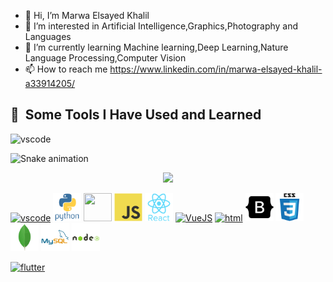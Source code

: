 - 👋 Hi, I’m Marwa Elsayed Khalil
- 👀 I’m interested in Artificial Intelligence,Graphics,Photography and Languages 
- 🌱 I’m currently learning Machine learning,Deep Learning,Nature Language Processing,Computer Vision 
- 📫 How to reach me https://www.linkedin.com/in/marwa-elsayed-khalil-a33914205/

<!---
M3rwa/M3rwa is a ✨ special ✨ repository because its `README.md` (this file) appears on your GitHub profile.
You can click the Preview link to take a look at your changes.
--->
<h2> 🚀 &nbsp;Some Tools I Have Used and Learned</h2>
<p align="left">
<img src="https://cdn.jsdelivr.net/gh/devicons/devicon/icons/vscode/vscode-original.svg" alt="vscode" width="45" height="45"/>
</p>

![Snake animation](https://github.com/thepiyushmalhotra/thepiyushmalhotra/blob/output/github-contribution-grid-snake.svg)
<p align="center">
  <img src="https://capsule-render.vercel.app/api?text=Hey Everyone!🕹️&animation=fadeIn&type=waving&color=gradient&height=100"/>
</p>
<p align="left" dir="auto">
<a target="_blank" rel="noopener noreferrer nofollow" href="https://camo.githubusercontent.com/5fa137d222dde7b69acd22c6572a065ce3656e6ffa1f5e88c1b5c7a935af3cc6/68747470733a2f2f63646e2e6a7364656c6976722e6e65742f67682f64657669636f6e732f64657669636f6e2f69636f6e732f7673636f64652f7673636f64652d6f726967696e616c2e737667"><img src="https://camo.githubusercontent.com/5fa137d222dde7b69acd22c6572a065ce3656e6ffa1f5e88c1b5c7a935af3cc6/68747470733a2f2f63646e2e6a7364656c6976722e6e65742f67682f64657669636f6e732f64657669636f6e2f69636f6e732f7673636f64652f7673636f64652d6f726967696e616c2e737667" alt="vscode" width="45" height="45" data-canonical-src="https://cdn.jsdelivr.net/gh/devicons/devicon/icons/vscode/vscode-original.svg" style="max-width: 100%;"></a>
<a target="_blank" rel="noopener noreferrer nofollow" href="https://raw.githubusercontent.com/devicons/devicon/master/icons/python/python-original-wordmark.svg"><img src="https://raw.githubusercontent.com/devicons/devicon/master/icons/python/python-original-wordmark.svg" alt="python" width="45" height="45" style="max-width: 100%;"></a>
<a target="_blank" rel="noopener noreferrer nofollow" href="https://camo.githubusercontent.com/91be18bebd8afe5f89a4fb59eeb04ab47b5729a29c868185ee5221407a741c87/68747470733a2f2f63646e2e6a7364656c6976722e6e65742f67682f64657669636f6e732f64657669636f6e2f69636f6e732f63706c7573706c75732f63706c7573706c75732d6f726967696e616c2e737667"><img src="https://camo.githubusercontent.com/91be18bebd8afe5f89a4fb59eeb04ab47b5729a29c868185ee5221407a741c87/68747470733a2f2f63646e2e6a7364656c6976722e6e65742f67682f64657669636f6e732f64657669636f6e2f69636f6e732f63706c7573706c75732f63706c7573706c75732d6f726967696e616c2e737667" width="45" height="45" data-canonical-src="https://cdn.jsdelivr.net/gh/devicons/devicon/icons/cplusplus/cplusplus-original.svg" style="max-width: 100%;"></a>
<a target="_blank" rel="noopener noreferrer nofollow" href="https://raw.githubusercontent.com/devicons/devicon/master/icons/javascript/javascript-original.svg"><img src="https://raw.githubusercontent.com/devicons/devicon/master/icons/javascript/javascript-original.svg" alt="javascript" width="45" height="45" style="max-width: 100%;"></a>
<a target="_blank" rel="noopener noreferrer nofollow" href="https://raw.githubusercontent.com/devicons/devicon/master/icons/react/react-original-wordmark.svg"><img src="https://raw.githubusercontent.com/devicons/devicon/master/icons/react/react-original-wordmark.svg" alt="react" width="45" height="45" style="max-width: 100%;"></a>
<a target="_blank" rel="noopener noreferrer nofollow" href="https://camo.githubusercontent.com/bd55955f84d6ea390afc5ea84aadbbe6b643ef698bdbb2593bc0fb2246395ae3/68747470733a2f2f63646e2e6a7364656c6976722e6e65742f67682f64657669636f6e732f64657669636f6e2f69636f6e732f7675656a732f7675656a732d6f726967696e616c2d776f72646d61726b2e737667"><img src="https://camo.githubusercontent.com/bd55955f84d6ea390afc5ea84aadbbe6b643ef698bdbb2593bc0fb2246395ae3/68747470733a2f2f63646e2e6a7364656c6976722e6e65742f67682f64657669636f6e732f64657669636f6e2f69636f6e732f7675656a732f7675656a732d6f726967696e616c2d776f72646d61726b2e737667" alt="VueJS" width="45" height="45" data-canonical-src="https://cdn.jsdelivr.net/gh/devicons/devicon/icons/vuejs/vuejs-original-wordmark.svg" style="max-width: 100%;"></a>
<a target="_blank" rel="noopener noreferrer nofollow" href="https://camo.githubusercontent.com/da7acacadecf91d6dc02efcd2be086bb6d78ddff19a1b7a0ab2755a6fda8b1e9/68747470733a2f2f63646e2e6a7364656c6976722e6e65742f67682f64657669636f6e732f64657669636f6e2f69636f6e732f68746d6c352f68746d6c352d6f726967696e616c2e737667"><img src="https://camo.githubusercontent.com/da7acacadecf91d6dc02efcd2be086bb6d78ddff19a1b7a0ab2755a6fda8b1e9/68747470733a2f2f63646e2e6a7364656c6976722e6e65742f67682f64657669636f6e732f64657669636f6e2f69636f6e732f68746d6c352f68746d6c352d6f726967696e616c2e737667" alt="html" width="45" height="45" data-canonical-src="https://cdn.jsdelivr.net/gh/devicons/devicon/icons/html5/html5-original.svg" style="max-width: 100%;"></a>
<a target="_blank" rel="noopener noreferrer nofollow" href="https://raw.githubusercontent.com/devicons/devicon/master/icons/bootstrap/bootstrap-plain.svg"><img src="https://raw.githubusercontent.com/devicons/devicon/master/icons/bootstrap/bootstrap-plain.svg" alt="bootstrap" width="45" height="45" style="max-width: 100%;"></a>
<a target="_blank" rel="noopener noreferrer nofollow" href="https://raw.githubusercontent.com/devicons/devicon/master/icons/css3/css3-original-wordmark.svg"><img src="https://raw.githubusercontent.com/devicons/devicon/master/icons/css3/css3-original-wordmark.svg" alt="css3" width="45" height="45" style="max-width: 100%;"></a>
<a target="_blank" rel="noopener noreferrer nofollow" href="https://raw.githubusercontent.com/devicons/devicon/master/icons/mongodb/mongodb-original.svg"><img src="https://raw.githubusercontent.com/devicons/devicon/master/icons/mongodb/mongodb-original.svg" alt="mongodb" width="45" height="45" style="max-width: 100%;"></a>
<a target="_blank" rel="noopener noreferrer nofollow" href="https://raw.githubusercontent.com/devicons/devicon/master/icons/mysql/mysql-original-wordmark.svg"><img src="https://raw.githubusercontent.com/devicons/devicon/master/icons/mysql/mysql-original-wordmark.svg" alt="mysql" width="45" height="45" style="max-width: 100%;"></a>
<a target="_blank" rel="noopener noreferrer nofollow" href="https://raw.githubusercontent.com/devicons/devicon/master/icons/nodejs/nodejs-original-wordmark.svg"><img src="https://raw.githubusercontent.com/devicons/devicon/master/icons/nodejs/nodejs-original-wordmark.svg" alt="nodejs" width="45" height="45" style="max-width: 100%;"></a>

  <a target="_blank" rel="noopener noreferrer nofollow" href="https://camo.githubusercontent.com/43f9c085821a7258745ceed4ecbcc68c3ffd996049c9d0a2a77c74dd1f5dc80b/68747470733a2f2f63646e2e6a7364656c6976722e6e65742f67682f64657669636f6e732f64657669636f6e2f69636f6e732f666c75747465722f666c75747465722d6f726967696e616c2e737667"><img src="https://camo.githubusercontent.com/43f9c085821a7258745ceed4ecbcc68c3ffd996049c9d0a2a77c74dd1f5dc80b/68747470733a2f2f63646e2e6a7364656c6976722e6e65742f67682f64657669636f6e732f64657669636f6e2f69636f6e732f666c75747465722f666c75747465722d6f726967696e616c2e737667" alt="flutter" width="45" height="45" data-canonical-src="https://cdn.jsdelivr.net/gh/devicons/devicon/icons/flutter/flutter-original.svg" style="max-width: 100%;"></a>
</p>

